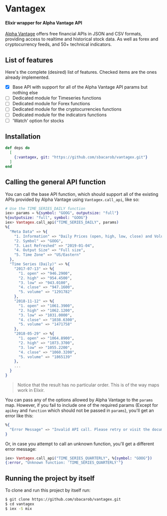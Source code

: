 # Vantagex

#### Elixir wrapper for Alpha Vantage API

[Alpha Vantage](https://alphavantage.co) offers free financial APIs in JSON and CSV formats, providing access to realtime and historical stock data. As well as forex and cryptocurrency feeds, and 50+ technical indicators.

## List of features

Here's the complete (desired) list of features. Checked items are the ones already implemented.

- [x] Base API with support for all of the Alpha Vantage API params but nothing else
- [ ] Dedicated module for Timeseries functions
- [ ] Dedicated module for Forex functions
- [ ] Dedicated module for the cryptocurrencies functions
- [ ] Dedicated module for the indicators functions
- [ ] 'Watch' option for stocks

## Installation

```elixir
def deps do
  [
    {:vantagex, git: "https://github.com/sbacarob/vantagex.git"}
  ]
end
```

## Calling the general API function

You can call the base API function, which should support all of the existing APIs provided by Alpha Vantage using `Vantagex.call_api`, like so:

```elixir
# Use the TIME_SERIES_DAILY function
iex> params = %{symbol: "GOOG", outputsize: "full"}
%{outputsize: "full", symbol: "GOOG"}
iex> Vantagex.call_api("TIME_SERIES_DAILY", params)
%{
  "Meta Data" => %{
    "1. Information" => "Daily Prices (open, high, low, close) and Volumes",
    "2. Symbol" => "GOOG",
    "3. Last Refreshed" => "2019-01-04",
    "4. Output Size" => "Full size",
    "5. Time Zone" => "US/Eastern"
  },
  "Time Series (Daily)" => %{
    "2017-07-13" => %{
      "1. open" => "946.2900",
      "2. high" => "954.4500",
      "3. low" => "943.0100",
      "4. close" => "947.1600",
      "5. volume" => "1291782"
    },
    "2018-11-12" => %{
      "1. open" => "1061.3900",
      "2. high" => "1062.1200",
      "3. low" => "1031.0000",
      "4. close" => "1038.6300",
      "5. volume" => "1471758"
    },
    "2018-05-29" => %{
      "1. open" => "1064.8900",
      "2. high" => "1073.3700",
      "3. low" => "1055.2200",
      "4. close" => "1060.3200",
      "5. volume" => "1865139"
    },
    ...
  }
}
```
> Notice that the result has no particular order. This is of the way maps work in Elixir.

You can pass any of the options allowed by Alpha Vantage to the `params` map. However, if you fail to include one of the required params (Except for `apikey` and `function` which should not be passed in `params`), you'll get an error like this:

```elixir
%{
  "Error Message" => "Invalid API call. Please retry or visit the documentation (https://www.alphavantage.co/documentation/) for TIME_SERIES_DAILY."
}
```

Or, in case you attempt to call an unknown function, you'll get a different error message:

```elixir
iex> Vantagex.call_api("TIME_SERIES_QUARTERLY", %{symbol: "GOOG"})
{:error, "Unknown function: 'TIME_SERIES_QUARTERLY'"}
```

## Running the project by itself

To clone and run this project by itself run:

```bash
$ git clone https://github.com/sbacarob/vantagex.git
$ cd vantagex
$ iex -S mix
```
